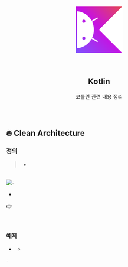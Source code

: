 <div align="center">
  <p>
    <img src="../README.assets/kotlin-hero.png">
  </p>
  <br>
  <h2>Kotlin</h2>
  <p>코틀린 관련 내용 정리</p>
  <br>
  <br>
</div>

## 🔥 Clean Architecture

### 정의

> -

<br>

<img src="../README.assets/roo.png" alt="-" align="center" width="50%" />

-

👉 

<br>

### 예제

- -

```kotlin
-
```
